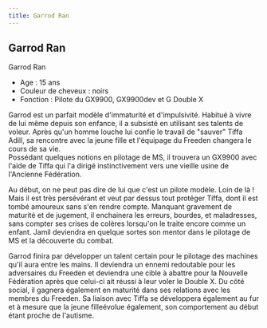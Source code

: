 ```yaml
---
title: Garrod Ran
---
```


Garrod Ran
----------

Garrod Ran  
- Age : 15 ans  
- Couleur de cheveux : noirs  
- Fonction : Pilote du GX9900, GX9900dev et G Double X  
  
Garrod est un parfait modèle d'immaturité et d'impulsivité. Habitué à vivre de lui même depuis son enfance, il a subsisté en utilisant ses talents de voleur. Après qu'un homme louche lui confie le travail de "sauver" Tiffa Adill, sa rencontre avec la jeune fille et l'équipage du Freeden changera le cours de sa vie.  
Possédant quelques notions en pilotage de MS, il trouvera un GX9900 avec l'aide de Tiffa qui l'a dirigé instinctivement vers une vieille usine de l'Ancienne Fédération.


Au début, on ne peut pas dire de lui que c'est un pilote modèle. Loin de là ! Mais il est très persévérant et veut par dessus tout protéger Tiffa, dont il est tombé amoureux sans s'en rendre compte. Manquant gravement de maturité et de jugement, il enchainera les erreurs, bourdes, et maladresses, sans compter ses crises de colères lorsqu'on le traite encore comme un enfant. Jamil deviendra en quelque sortes son mentor dans le pilotage de MS et la découverte du combat.  

Garrod finira par développer un talent certain pour le pilotage des machines qu'il aura entre les mains. Il deviendra un ennemi redoutable pour les adversaires du Freeden et deviendra une cible à abattre pour la Nouvelle Fédération après que celui-ci ait réussi à leur voler le Double X.
Du côté social, il gagnera également en maturité dans ses relations avec les membres du Freeden. Sa liaison avec Tiffa se développera également au fur et à mesure que la jeune filleévolue également, son comportement au début étant proche de l'autisme.

